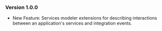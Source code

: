 ### Version 1.0.0

- New Feature: Services modeler extensions for describing interactions between an application's services and integration events.
